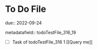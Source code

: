 # To Do File

due:: 2022-09-24

metadatafield:: todoTestFile_316_19

- [ ] Task of todoTestFile_316 1 [[Query me]]

